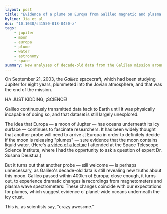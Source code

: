 ```yaml
---
layout: post
title: "Evidence of a plume on Europa from Galileo magnetic and plasma wave signatures"
byline: Jia et al
doi: "10.1038/s41550-018-0450-z"
tags:
    - jupiter
    - moon
    - europa
    - plume
    - water
    - astronomy
    - space
summary: New analyses of decade-old data from the Galileo mission around Jupiter suggest that the space probe passed through a plume of Europa.
---
```


On September 21, 2003, the _Galileo_ spacecraft, which had been studying Jupiter for eight years, plummeted into the Jovian atmosphere, and that was the end of the mission.

HA JUST KIDDING; ¡SCIENCE!

Galileo continuously transmitted data back to Earth until it was physically incapable of doing so, and that dataset is still largely unexplored.

The idea that Europa — a moon of Jupiter — has oceans underneath its icy surface — continues to fascinate researchers. It has been widely thought that another probe will need to arrive at Europa in order to definitely decide if the moon is releasing "plumes" — sure evidence that the moon contains liquid water. (Here's [a video of a lecture](https://youtu.be/gshHYyS7bHI?t=3714) I attended at the Space Telescope Science Institute, where I had the opportunity to ask a question of expert Dr. Susana Deustua.)

But it turns out that another probe — still welcome — is perhaps unnecessary, as Galileo's decade-old data is still revealing new truths about this moon. Galileo passed within 400km of Europa; close enough, it turns out, to experience dramatic changes in recordings from magnetometers and plasma wave spectrometers: These changes coincide with our expectations for plumes, which suggest evidence of planet-wide oceans underneath the icy crust.

This is, as scientists say, "crazy awesome."
